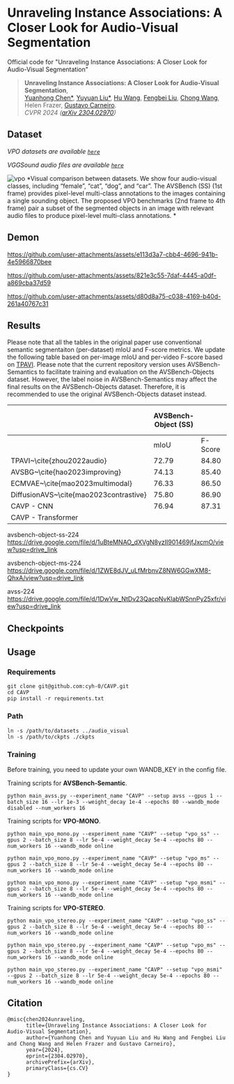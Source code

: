 # Unraveling Instance Associations: A Closer Look for Audio-Visual Segmentation
Official code for "Unraveling Instance Associations: A Closer Look for Audio-Visual Segmentation"

> **Unraveling Instance Associations: A Closer Look for Audio-Visual Segmentation**,<br />
> [Yuanhong Chen*](https://scholar.google.com/citations?user=PiWKAx0AAAAJ&hl=en&oi=ao), [Yuyuan Liu*](https://scholar.google.com/citations?user=SibDXFQAAAAJ&hl=zh-CN), [Hu Wang](https://huwang01.github.io/), [Fengbei Liu](https://fbladl.github.io/), [Chong Wang](https://scholar.google.com/citations?user=IWcTej4AAAAJ&hl=en&oi=ao), Helen Frazer, [Gustavo Carneiro](https://www.surrey.ac.uk/people/gustavo-carneiro).            
> *CVPR 2024 ([arXiv 2304.02970](https://arxiv.org/abs/2304.02970))*

<!-- This work presents VPO and CAVP -->
## Dataset
*VPO datasets are available [`here`](https://drive.google.com/file/d/12jq7-Ke09ZPoUI1od44q97DNLrThoHc3/view?usp=sharing)*

*VGGSound audio files are available [`here`](https://drive.google.com/file/d/1-OB3E9qbanfvZGbxvmRL05hsxwD0YOPq/view?usp=sharing)*

![vpo](./figs/avs_vpo_dataset.png)
*Visual comparison between datasets. We show four audio-visual classes, including “female”, “cat”, “dog”, and “car”. The AVSBench (SS) (1st frame) provides pixel-level multi-class annotations to the images containing a single sounding object.  The proposed VPO benchmarks (2nd frame to 4th frame) pair a subset of the segmented objects in an image with relevant audio files to produce pixel-level multi-class annotations.
*


## Demon

https://github.com/user-attachments/assets/e113d3a7-cbb4-4696-941b-4e5966870bee


https://github.com/user-attachments/assets/821e3c55-7daf-4445-a0df-a869cba37d59


https://github.com/user-attachments/assets/d80d8a75-c038-4169-b40d-261a40767c31



## Results

Please note that all the tables in the original paper use conventional semantic segmentaiton (per-dataset) mIoU and F-score metrics. We update the following table based on per-image mIoU and per-video F-score based on [TPAVI](https://github.com/OpenNLPLab/AVSBench). Please note that the current repository version uses AVSBench-Semantics to facilitate training and evaluation on the AVSBench-Objects dataset. However, the label noise in AVSBench-Semantics may affect the final results on the AVSBench-Objects dataset. Therefore, it is recommended to use the original AVSBench-Objects dataset instead.

|                                        | AVSBench-Object (SS) |         | AVSBench-Object (MS) |         | AVSBench-Semantics |         |
|----------------------------------------|----------------------|---------|----------------------|---------|--------------------|---------|
|                                        | mIoU                 | F-Score | mIoU                 | F-Score | mIoU               | F-Score |
| TPAVI~\cite{zhou2022audio}             | 72.79                | 84.80   | 47.88                | 57.80   | 20.18              | 25.20   |
| AVSBG~\cite{hao2023improving}          | 74.13                | 85.40   | 44.95                | 56.80   | -                  | -       |
| ECMVAE~\cite{mao2023multimodal}        | 76.33                | 86.50   | 48.69                | 60.70   | -                  | -       |
| DiffusionAVS~\cite{mao2023contrastive} | 75.80                | 86.90   | 49.77                | 62.10   | -                  | -       |
| CAVP - CNN                             | 76.94                | 87.31   | 52.68                | 64.87   | 30.37              | 35.29   |
| CAVP - Transformer                     |                      |         |                      |         |                    |         |


avsbench-object-ss-224\
https://drive.google.com/file/d/1uBteMNAO_dXVgN8yzII901469jfJxcmO/view?usp=drive_link

avsbench-object-ms-224\
https://drive.google.com/file/d/1ZWE8dJV_uLfMrbnvZ8NW6GGwXM8-QhxA/view?usp=drive_link

avss-224\
https://drive.google.com/file/d/1DwVw_NtDv23QacpNvKlabWSnnPy25xfr/view?usp=drive_link






## Checkpoints


## Usage
### Requirements
```
git clone git@github.com:cyh-0/CAVP.git
cd CAVP
pip install -r requirements.txt
```
### Path
```
ln -s /path/to/datasets ../audio_visual
ln -s /path/to/ckpts ./ckpts
```

### Training
Before training, you need to update your own WANDB_KEY in the config file.


Training scripts for **AVSBench-Semantic**. 
```
python main_avss.py --experiment_name "CAVP" --setup avss --gpus 1 --batch_size 16 --lr 1e-3 --weight_decay 1e-4 --epochs 80 --wandb_mode disabled --num_workers 16
```

Training scripts for **VPO-MONO**. 
```
python main_vpo_mono.py --experiment_name "CAVP" --setup "vpo_ss" --gpus 2 --batch_size 8 --lr 5e-4 --weight_decay 5e-4 --epochs 80 --num_workers 16 --wandb_mode online

python main_vpo_mono.py --experiment_name "CAVP" --setup "vpo_ms" --gpus 2 --batch_size 8 --lr 5e-4 --weight_decay 5e-4 --epochs 80 --num_workers 16 --wandb_mode online

python main_vpo_mono.py --experiment_name "CAVP" --setup "vpo_msmi" --gpus 2 --batch_size 8 --lr 5e-4 --weight_decay 5e-4 --epochs 80 --num_workers 16 --wandb_mode online
```

Training scripts for **VPO-STEREO**. 
```
python main_vpo_stereo.py --experiment_name "CAVP" --setup "vpo_ss" --gpus 2 --batch_size 8 --lr 5e-4 --weight_decay 5e-4 --epochs 80 --num_workers 16 --wandb_mode online

python main_vpo_stereo.py --experiment_name "CAVP" --setup "vpo_ms" --gpus 2 --batch_size 8 --lr 5e-4 --weight_decay 5e-4 --epochs 80 --num_workers 16 --wandb_mode online

python main_vpo_stereo.py --experiment_name "CAVP" --setup "vpo_msmi" --gpus 2 --batch_size 8 --lr 5e-4 --weight_decay 5e-4 --epochs 80 --num_workers 16 --wandb_mode online
```




## Citation
```
@misc{chen2024unraveling,
      title={Unraveling Instance Associations: A Closer Look for Audio-Visual Segmentation}, 
      author={Yuanhong Chen and Yuyuan Liu and Hu Wang and Fengbei Liu and Chong Wang and Helen Frazer and Gustavo Carneiro},
      year={2024},
      eprint={2304.02970},
      archivePrefix={arXiv},
      primaryClass={cs.CV}
}
```
